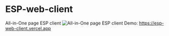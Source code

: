 # ESP-web-client
All-in-One page ESP client
![All-in-One page ESP client](https://i.imgur.com/mSLkp6S.png "All-in-One page ESP client")
Demo: https://esp-web-client.vercel.app

